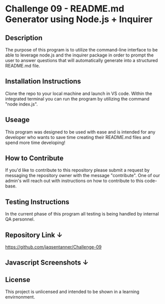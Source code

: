 # Challenge 09 - README.md Generator using Node.js + Inquirer

## Description

The purpose of this program is to utilize the command-line interface to be able to leverage node.js and the inquirer package in order to prompt the user to answer questions that will automatically generate into a structured README.md file. 

## Installation Instructions

Clone the repo to your local machine and launch in VS code. Within the integrated terminal you can run the program by utilizing the command "node index.js". 

## Useage

This program was designed to be used with ease and is intended for any developer who wants to save time creating their README.md files and spend more time developing!

## How to Contribute

If you'd like to contribute to this repository please submit a request by messaging the repository owner with the message "contribute". One of our admin's will reach out with instructions on how to contribute to this code-base. 

## Testing Instructions

In the current phase of this program all testing is being handled by internal QA personnel. 
 
## Repository Link ↓

https://github.com/jaqsentanner/Challenge-09

## Javascript Screenshots ↓


## License

This project is unlicensed and intended to be shown in a learning envirnonment.

